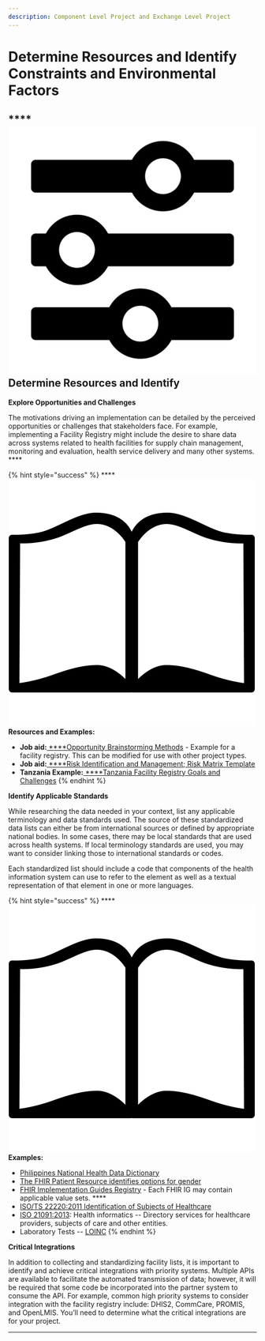 ```yaml
---
description: Component Level Project and Exchange Level Project
---
```


# Determine Resources and Identify Constraints and Environmental Factors

## \*\*\*\*![](../../.gitbook/assets/settings.svg) **Determine Resources and Identify** 

**Explore Opportunities and Challenges**

The motivations driving an implementation can be detailed by the perceived opportunities or challenges that stakeholders face.  For example, implementing a Facility Registry might include the desire to share data across systems related to health facilities for supply chain management, monitoring and evaluation, health service delivery and many other systems. ****

{% hint style="success" %}
\*\*\*\*![](../../.gitbook/assets/book.png) **Resources and Examples:**

* **Job aid:**[ ****Opportunity Brainstorming Methods](https://docs.google.com/a/instedd.org/document/d/1aBxu3GysAyGtpPG3s1LFpTZimO8lyO4p6yhV3e2BHlA/edit) - Example for a facility registry.  This can be modified for use with other project types.
* **Job aid:**[ ****Risk Identification and Management](https://docs.google.com/a/instedd.org/document/d/17Gu76gShQhPz6axQzirT7c8LL8Ckwk8qnekC-SSKLL0/edit#heading=h.ydr5ktvto6o0);[ Risk Matrix Template](https://docs.google.com/a/instedd.org/spreadsheet/ccc?key=0AvRUEKy5Lc7BdGlvRm5yNk1PbmtXRUYzU1R3elNrZ3c#gid=0) 
* **Tanzania Example:**[ ****Tanzania Facility Registry Goals and Challenges](https://docs.google.com/document/d/1jSyiytftmCGM_-d5hfKS_mVhDkh0Ol1ZdSsPc-wN7gU/edit?usp=sharing) 
{% endhint %}

**Identify Applicable Standards**

While researching the data needed in your context, list any applicable terminology and data standards used.  The source of these standardized data lists can either be from international sources or defined by appropriate national bodies.  In some cases, there may be local standards that are used across health systems. If local terminology standards are used, you may want to consider linking those to international standards or codes.   

Each standardized list should include a code that components of the health information system can use to refer to the element as well as a textual representation of that element in one or more languages. 

{% hint style="success" %}
\*\*\*\*![](../../.gitbook/assets/book.png) **Examples:** 

* [Philippines National Health Data Dictionary](http://uhmis1.doh.gov.ph/UnifiedHMIS/images/downloads/Forms_and_Manuals/NHDD_v2_Jan_17_2011.pdf)
* [The FHIR Patient Resource identifies options for gender](https://www.hl7.org/fhir/patient.html) 
* [FHIR Implementation Guides Registry](http://www.fhir.org/guides/registry/) - Each FHIR IG may contain applicable value sets.    ****
* [ISO/TS 22220:2011 Identification of Subjects of Healthcare](http://www.iso.org/iso/home/store/catalogue_tc/catalogue_detail.htm?csnumber=59755)
* [ISO 21091:2013](http://www.iso.org/iso/catalogue_detail.htm?csnumber=51432): Health informatics -- Directory services for healthcare providers, subjects of care and other entities.
* Laboratory Tests -- [LOINC](http://www.loinc.org/) 
{% endhint %}

**Critical Integrations** 

In addition to collecting and standardizing facility lists, it is important to identify and achieve critical integrations with priority systems.  Multiple APIs are available to facilitate the automated transmission of data; however, it will be required that some code be incorporated into the partner system to consume the API.  For example, common high priority systems to consider integration with the facility registry include: DHIS2, CommCare, PROMIS, and OpenLMIS. You’ll need to determine what the critical integrations are for your project.    
****  


